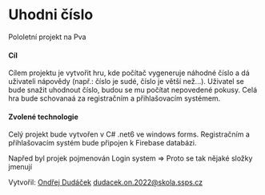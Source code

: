 # Uhodni číslo
Pololetní projekt na Pva

#### Cíl
 Cílem projektu je vytvořit hru, kde počítač vygeneruje náhodné číslo a dá uživateli nápovědy (např.: číslo je sudé, číslo je větší než...). Uživatel se bude snažit uhodnout číslo, budou se mu počítat nepovedené pokusy. Celá hra bude schovanaá za registračním a přihlašovacím systémem.

#### Zvolené technologie
 Celý projekt bude vytvořen v C# .net6 ve windows forms. Registračním a přihlašovacím systém bude připojen k Firebase databázi.

Napřed byl projek pojmenován Login system => Proto se tak nějaké složky jmenují

Vytvořil:
 [Ondřej Dudáček](https://github.com/OndrejDudacek)
dudacek.on.2022@skola.ssps.cz
